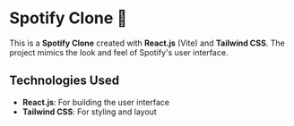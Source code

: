 # Spotify Clone 🎵

This is a **Spotify Clone** created with **React.js** (Vite) and **Tailwind CSS**. The project mimics the look and feel of Spotify's user interface.

## Technologies Used
- **React.js**: For building the user interface
- **Tailwind CSS**: For styling and layout
